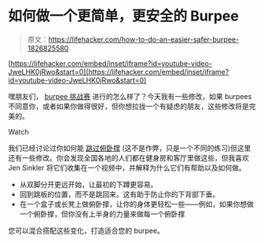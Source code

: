 # 如何做一个更简单，更安全的 Burpee

> 原文：<https://lifehacker.com/how-to-do-an-easier-safer-burpee-1826825580>

 [https://lifehacker.com/embed/inset/iframe?id=youtube-video-JweLHK0jRwo&start=0](https://lifehacker.com/embed/inset/iframe?id=youtube-video-JweLHK0jRwo&start=0) 

嘿朋友们， [burpee 挑战赛](https://lifehacker.com/this-june-were-going-to-do-burpees-and-like-it-1826461827) 进行的怎么样了？今天我有一些修改，如果 burpees 不同意你，或者如果你做得很好，但你想拉拢一个有疑虑的朋友，这些修改将是完美的。

Watch

我们已经讨论过你如何能 [跳过俯卧撑](https://vitals.lifehacker.com/how-to-do-the-perfect-burpee-1826642241) (这不是作弊，只是一个不同的练习)但这里还有一些修改。你会发现全国各地的人们都在健身房和客厅里做这些，但我喜欢 Jen Sinkler 将它们收集在一个视频中，并解释为什么它们有帮助以及如何做。

*   从双脚分开更远开始，让最初的下蹲更容易。
*   回到跳板的位置，而不是跳回来。这有助于防止你的下背部下垂。
*   在一个盒子或长凳上做俯卧撑，让你的身体更轻松一些——例如，如果你想做一个俯卧撑，但你没有上半身的力量来做每一个俯卧撑

您可以混合搭配这些变化，打造适合您的 burpee。